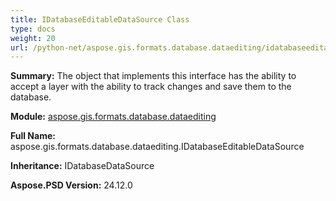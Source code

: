 ```yaml
---
title: IDatabaseEditableDataSource Class
type: docs
weight: 20
url: /python-net/aspose.gis.formats.database.dataediting/idatabaseeditabledatasource/
---
```


**Summary:** The object that implements this interface has the ability to accept a layer with the ability to track changes and save them to the database.

**Module:** [aspose.gis.formats.database.dataediting](/psd/python-net/aspose.gis.formats.database.dataediting/)

**Full Name:** aspose.gis.formats.database.dataediting.IDatabaseEditableDataSource

**Inheritance:** IDatabaseDataSource

**Aspose.PSD Version:** 24.12.0



